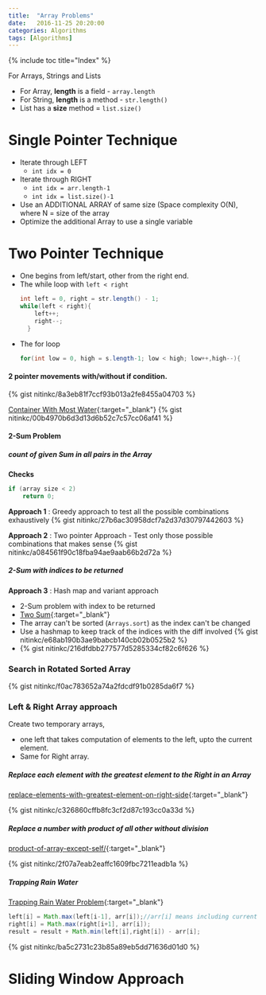 ```yaml
---
title:  "Array Problems"
date:   2016-11-25 20:20:00
categories: Algorithms
tags: [Algorithms]
---
```


{% include toc title="Index" %}

For Arrays, Strings and Lists
* For Array, **length** is a field - `array.length`
* For String, **length** is a method - `str.length()`
* List has a **size** method = `list.size()`

# Single Pointer Technique
- Iterate through LEFT
  - `int idx = 0`
- Iterate through RIGHT
    - `int idx = arr.length-1`
    - `int idx = list.size()-1`
- Use an ADDITIONAL ARRAY of same size (Space complexity O(N), where N = size of
  the array
- Optimize the additional Array to use a single variable

# Two Pointer Technique
- One begins from left/start, other from the right end.
- The while loop with `left < right`
  ```java
  int left = 0, right = str.length() - 1;
  while(left < right){
      left++;
      right--;
    }
  ```
- The for loop
  ```java
  for(int low = 0, high = s.length-1; low < high; low++,high--){
  ```
  
#### 2 pointer movements with/without if condition.
{% gist nitinkc/8a3eb81f7ccf93b013a2fe8455a04703 %}

[Container With Most Water](https://leetcode.com/problems/container-with-most-water/description/){:target="_blank"}
{% gist nitinkc/00b4970b6d3d13d6b52c7c57cc06af41 %}

#### 2-Sum Problem  

##### **count** of given Sum in all pairs in the Array

**Checks**
```java
if (array size < 2)
    return 0;
```

**Approach 1** : Greedy approach to test all the possible combinations exhaustively
{% gist nitinkc/27b6ac30958dcf7a2d37d30797442603 %}

**Approach 2** : Two pointer Approach - Test only those possible combinations that
makes sense
{% gist nitinkc/a084561f90c18fba94ae9aab66b2d72a %}

##### 2-Sum with indices to be returned
**Approach 3** : Hash map and variant approach
- 2-Sum problem with index to be returned
- [Two Sum](https://leetcode.com/problems/two-sum/description/){:target="_blank"}
- The array can't be sorted (`Arrays.sort`) as the index can't be changed
- Use a hashmap to keep track of the indices with the diff involved
{% gist nitinkc/e68ab190b3ae9babcb140cb02b0525b2 %}
- {% gist nitinkc/216dfdbb277577d5285334cf82c6f626 %}


### Search in Rotated Sorted Array
{% gist nitinkc/f0ac783652a74a2fdcdf91b0285da6f7 %}

### Left & Right Array approach
Create two temporary arrays, 
- one left that takes computation of elements to the left, upto the current element. 
- Same for Right array.

##### Replace each element with the greatest element to the Right in an Array
[replace-elements-with-greatest-element-on-right-side](https://leetcode.com/problems/replace-elements-with-greatest-element-on-right-side/){:target="_blank"}

{% gist nitinkc/c326860cffb8fc3cf2d87c193cc0a33d %}

##### Replace a number with product of all other without division
[product-of-array-except-self/](https://leetcode.com/problems/product-of-array-except-self/){:target="_blank"}

{% gist nitinkc/2f07a7eab2eaffc1609fbc7211eadb1a %}

##### Trapping Rain Water

[Trapping Rain Water Problem](https://leetcode.com/problems/trapping-rain-water/){:target="_blank"}

```java
left[i] = Math.max(left[i-1], arr[i]);//arr[i] means including current element
right[i] = Math.max(right[i+1], arr[i]);
result = result + Math.min(left[i],right[i]) - arr[i];
```

{% gist nitinkc/ba5c2731c23b85a89eb5dd71636d01d0 %}

# Sliding Window Approach

